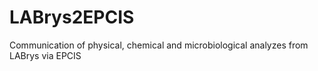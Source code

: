 # LABrys2EPCIS
Communication of physical, chemical and microbiological analyzes from LABrys via EPCIS
